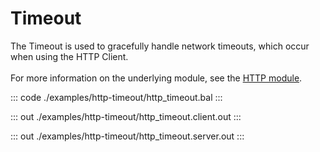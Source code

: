 # Timeout

The Timeout is used to gracefully handle network timeouts, which occur when using the HTTP Client.<br/><br/>
For more information on the underlying module, 
see the [HTTP module](https://docs.central.ballerina.io/ballerina/http/latest/).


::: code ./examples/http-timeout/http_timeout.bal :::

::: out ./examples/http-timeout/http_timeout.client.out :::

::: out ./examples/http-timeout/http_timeout.server.out :::